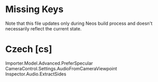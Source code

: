 # Missing Keys
Note that this file updates only during Neos build process and doesn't necessarily reflect the current state.

# Czech [cs]
Importer.Model.Advanced.PreferSpecular  
CameraControl.Settings.AudioFromCameraViewpoint  
Inspector.Audio.ExtractSides  

